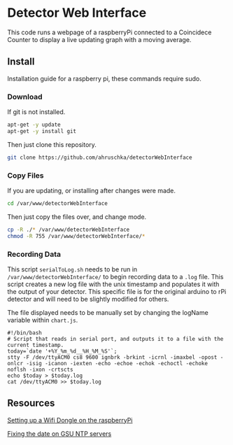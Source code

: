Detector Web Interface
==========================

This code runs a webpage of a raspberryPi connected to a Coincidece Counter to display a live updating graph with a moving average.
## Install
Installation guide for a raspberry pi, these commands require sudo.

### Download
If git is not installed.
```bash
apt-get -y update
apt-get -y install git
```
Then just clone this repository.
```bash
git clone https://github.com/ahruschka/detectorWebInterface
```

### Copy Files
If you are updating, or installing after changes were made.
```bash
cd /var/www/detectorWebInterface
```

Then just copy the files over, and change mode.

```bash
cp -R ./* /var/www/detectorWebInterface
chmod -R 755 /var/www/detectorWebInterface/*
```

### Recording Data
This script `serialToLog.sh` needs to be run in `/var/www/detectorWebInterface/` to begin recording data to a `.log` file. This script creates a new log file with the unix timestamp and populates it with the output of your detector. This specific file is for the original arduino to rPi detector and will need to be slightly modified for others.

The file displayed needs to be manually set by changing the logName variable within `chart.js`.
```
#!/bin/bash
# Script that reads in serial port, and outputs it to a file with the current timestamp.
today=`date '+%Y_%m_%d__%H_%M_%S'`;
stty -F /dev/ttyACM0 cs8 9600 ignbrk -brkint -icrnl -imaxbel -opost -onlcr -isig -icanon -iexten -echo -echoe -echok -echoctl -echoke noflsh -ixon -crtscts
echo $today > $today.log
cat /dev/ttyACM0 >> $today.log
```
## Resources
[Setting up a Wifi Dongle on the raspberryPi](https://gist.github.com/ahruschka/4ae8e51a4af98182195cd9286a39a1c6)

[Fixing the date on GSU NTP servers](https://gist.github.com/ahruschka/4d7949a97257172971481bec3c902bca)
